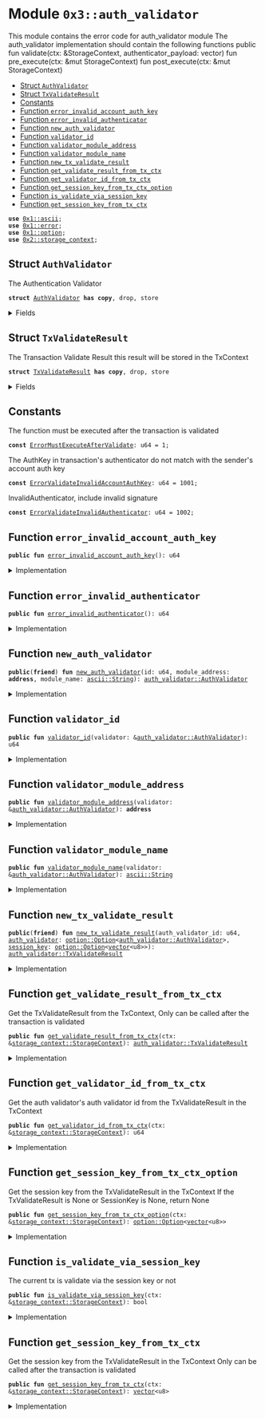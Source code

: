 
<a name="0x3_auth_validator"></a>

# Module `0x3::auth_validator`

This module contains the error code for auth_validator module
The auth_validator implementation should contain the following functions
public fun validate(ctx: &StorageContext, authenticator_payload: vector<u8>)
fun pre_execute(ctx: &mut StorageContext)
fun post_execute(ctx: &mut StorageContext)


-  [Struct `AuthValidator`](#0x3_auth_validator_AuthValidator)
-  [Struct `TxValidateResult`](#0x3_auth_validator_TxValidateResult)
-  [Constants](#@Constants_0)
-  [Function `error_invalid_account_auth_key`](#0x3_auth_validator_error_invalid_account_auth_key)
-  [Function `error_invalid_authenticator`](#0x3_auth_validator_error_invalid_authenticator)
-  [Function `new_auth_validator`](#0x3_auth_validator_new_auth_validator)
-  [Function `validator_id`](#0x3_auth_validator_validator_id)
-  [Function `validator_module_address`](#0x3_auth_validator_validator_module_address)
-  [Function `validator_module_name`](#0x3_auth_validator_validator_module_name)
-  [Function `new_tx_validate_result`](#0x3_auth_validator_new_tx_validate_result)
-  [Function `get_validate_result_from_tx_ctx`](#0x3_auth_validator_get_validate_result_from_tx_ctx)
-  [Function `get_validator_id_from_tx_ctx`](#0x3_auth_validator_get_validator_id_from_tx_ctx)
-  [Function `get_session_key_from_tx_ctx_option`](#0x3_auth_validator_get_session_key_from_tx_ctx_option)
-  [Function `is_validate_via_session_key`](#0x3_auth_validator_is_validate_via_session_key)
-  [Function `get_session_key_from_tx_ctx`](#0x3_auth_validator_get_session_key_from_tx_ctx)


<pre><code><b>use</b> <a href="">0x1::ascii</a>;
<b>use</b> <a href="">0x1::error</a>;
<b>use</b> <a href="">0x1::option</a>;
<b>use</b> <a href="">0x2::storage_context</a>;
</code></pre>



<a name="0x3_auth_validator_AuthValidator"></a>

## Struct `AuthValidator`

The Authentication Validator


<pre><code><b>struct</b> <a href="auth_validator.md#0x3_auth_validator_AuthValidator">AuthValidator</a> <b>has</b> <b>copy</b>, drop, store
</code></pre>



<details>
<summary>Fields</summary>


<dl>
<dt>
<code>id: u64</code>
</dt>
<dd>

</dd>
<dt>
<code>module_address: <b>address</b></code>
</dt>
<dd>

</dd>
<dt>
<code>module_name: <a href="_String">ascii::String</a></code>
</dt>
<dd>

</dd>
</dl>


</details>

<a name="0x3_auth_validator_TxValidateResult"></a>

## Struct `TxValidateResult`

The Transaction Validate Result
this result will be stored in the TxContext


<pre><code><b>struct</b> <a href="auth_validator.md#0x3_auth_validator_TxValidateResult">TxValidateResult</a> <b>has</b> <b>copy</b>, drop, store
</code></pre>



<details>
<summary>Fields</summary>


<dl>
<dt>
<code>auth_validator_id: u64</code>
</dt>
<dd>
 The auth validator's auth validator id that validate the transaction
</dd>
<dt>
<code><a href="auth_validator.md#0x3_auth_validator">auth_validator</a>: <a href="_Option">option::Option</a>&lt;<a href="auth_validator.md#0x3_auth_validator_AuthValidator">auth_validator::AuthValidator</a>&gt;</code>
</dt>
<dd>

</dd>
<dt>
<code><a href="session_key.md#0x3_session_key">session_key</a>: <a href="_Option">option::Option</a>&lt;<a href="">vector</a>&lt;u8&gt;&gt;</code>
</dt>
<dd>

</dd>
</dl>


</details>

<a name="@Constants_0"></a>

## Constants


<a name="0x3_auth_validator_ErrorMustExecuteAfterValidate"></a>

The function must be executed after the transaction is validated


<pre><code><b>const</b> <a href="auth_validator.md#0x3_auth_validator_ErrorMustExecuteAfterValidate">ErrorMustExecuteAfterValidate</a>: u64 = 1;
</code></pre>



<a name="0x3_auth_validator_ErrorValidateInvalidAccountAuthKey"></a>

The AuthKey in transaction's authenticator do not match with the sender's account auth key


<pre><code><b>const</b> <a href="auth_validator.md#0x3_auth_validator_ErrorValidateInvalidAccountAuthKey">ErrorValidateInvalidAccountAuthKey</a>: u64 = 1001;
</code></pre>



<a name="0x3_auth_validator_ErrorValidateInvalidAuthenticator"></a>

InvalidAuthenticator, include invalid signature


<pre><code><b>const</b> <a href="auth_validator.md#0x3_auth_validator_ErrorValidateInvalidAuthenticator">ErrorValidateInvalidAuthenticator</a>: u64 = 1002;
</code></pre>



<a name="0x3_auth_validator_error_invalid_account_auth_key"></a>

## Function `error_invalid_account_auth_key`



<pre><code><b>public</b> <b>fun</b> <a href="auth_validator.md#0x3_auth_validator_error_invalid_account_auth_key">error_invalid_account_auth_key</a>(): u64
</code></pre>



<details>
<summary>Implementation</summary>


<pre><code><b>public</b> <b>fun</b> <a href="auth_validator.md#0x3_auth_validator_error_invalid_account_auth_key">error_invalid_account_auth_key</a>(): u64 {
    <a href="_invalid_argument">error::invalid_argument</a>(<a href="auth_validator.md#0x3_auth_validator_ErrorValidateInvalidAccountAuthKey">ErrorValidateInvalidAccountAuthKey</a>)
}
</code></pre>



</details>

<a name="0x3_auth_validator_error_invalid_authenticator"></a>

## Function `error_invalid_authenticator`



<pre><code><b>public</b> <b>fun</b> <a href="auth_validator.md#0x3_auth_validator_error_invalid_authenticator">error_invalid_authenticator</a>(): u64
</code></pre>



<details>
<summary>Implementation</summary>


<pre><code><b>public</b> <b>fun</b> <a href="auth_validator.md#0x3_auth_validator_error_invalid_authenticator">error_invalid_authenticator</a>(): u64 {
    <a href="_invalid_argument">error::invalid_argument</a>(<a href="auth_validator.md#0x3_auth_validator_ErrorValidateInvalidAuthenticator">ErrorValidateInvalidAuthenticator</a>)
}
</code></pre>



</details>

<a name="0x3_auth_validator_new_auth_validator"></a>

## Function `new_auth_validator`



<pre><code><b>public</b>(<b>friend</b>) <b>fun</b> <a href="auth_validator.md#0x3_auth_validator_new_auth_validator">new_auth_validator</a>(id: u64, module_address: <b>address</b>, module_name: <a href="_String">ascii::String</a>): <a href="auth_validator.md#0x3_auth_validator_AuthValidator">auth_validator::AuthValidator</a>
</code></pre>



<details>
<summary>Implementation</summary>


<pre><code><b>public</b>(<b>friend</b>) <b>fun</b> <a href="auth_validator.md#0x3_auth_validator_new_auth_validator">new_auth_validator</a>(
    id: u64,
    module_address: <b>address</b>,
    module_name: std::ascii::String
): <a href="auth_validator.md#0x3_auth_validator_AuthValidator">AuthValidator</a> {
    <a href="auth_validator.md#0x3_auth_validator_AuthValidator">AuthValidator</a> {
        id: id,
        module_address: module_address,
        module_name: module_name,
    }
}
</code></pre>



</details>

<a name="0x3_auth_validator_validator_id"></a>

## Function `validator_id`



<pre><code><b>public</b> <b>fun</b> <a href="auth_validator.md#0x3_auth_validator_validator_id">validator_id</a>(validator: &<a href="auth_validator.md#0x3_auth_validator_AuthValidator">auth_validator::AuthValidator</a>): u64
</code></pre>



<details>
<summary>Implementation</summary>


<pre><code><b>public</b> <b>fun</b> <a href="auth_validator.md#0x3_auth_validator_validator_id">validator_id</a>(validator: &<a href="auth_validator.md#0x3_auth_validator_AuthValidator">AuthValidator</a>): u64 {
    validator.id
}
</code></pre>



</details>

<a name="0x3_auth_validator_validator_module_address"></a>

## Function `validator_module_address`



<pre><code><b>public</b> <b>fun</b> <a href="auth_validator.md#0x3_auth_validator_validator_module_address">validator_module_address</a>(validator: &<a href="auth_validator.md#0x3_auth_validator_AuthValidator">auth_validator::AuthValidator</a>): <b>address</b>
</code></pre>



<details>
<summary>Implementation</summary>


<pre><code><b>public</b> <b>fun</b> <a href="auth_validator.md#0x3_auth_validator_validator_module_address">validator_module_address</a>(validator: &<a href="auth_validator.md#0x3_auth_validator_AuthValidator">AuthValidator</a>): <b>address</b> {
    validator.module_address
}
</code></pre>



</details>

<a name="0x3_auth_validator_validator_module_name"></a>

## Function `validator_module_name`



<pre><code><b>public</b> <b>fun</b> <a href="auth_validator.md#0x3_auth_validator_validator_module_name">validator_module_name</a>(validator: &<a href="auth_validator.md#0x3_auth_validator_AuthValidator">auth_validator::AuthValidator</a>): <a href="_String">ascii::String</a>
</code></pre>



<details>
<summary>Implementation</summary>


<pre><code><b>public</b> <b>fun</b> <a href="auth_validator.md#0x3_auth_validator_validator_module_name">validator_module_name</a>(validator: &<a href="auth_validator.md#0x3_auth_validator_AuthValidator">AuthValidator</a>): std::ascii::String {
    validator.module_name
}
</code></pre>



</details>

<a name="0x3_auth_validator_new_tx_validate_result"></a>

## Function `new_tx_validate_result`



<pre><code><b>public</b>(<b>friend</b>) <b>fun</b> <a href="auth_validator.md#0x3_auth_validator_new_tx_validate_result">new_tx_validate_result</a>(auth_validator_id: u64, <a href="auth_validator.md#0x3_auth_validator">auth_validator</a>: <a href="_Option">option::Option</a>&lt;<a href="auth_validator.md#0x3_auth_validator_AuthValidator">auth_validator::AuthValidator</a>&gt;, <a href="session_key.md#0x3_session_key">session_key</a>: <a href="_Option">option::Option</a>&lt;<a href="">vector</a>&lt;u8&gt;&gt;): <a href="auth_validator.md#0x3_auth_validator_TxValidateResult">auth_validator::TxValidateResult</a>
</code></pre>



<details>
<summary>Implementation</summary>


<pre><code><b>public</b>(<b>friend</b>) <b>fun</b> <a href="auth_validator.md#0x3_auth_validator_new_tx_validate_result">new_tx_validate_result</a>(
    auth_validator_id: u64,
    <a href="auth_validator.md#0x3_auth_validator">auth_validator</a>: Option&lt;<a href="auth_validator.md#0x3_auth_validator_AuthValidator">AuthValidator</a>&gt;,
    <a href="session_key.md#0x3_session_key">session_key</a>: Option&lt;<a href="">vector</a>&lt;u8&gt;&gt;
): <a href="auth_validator.md#0x3_auth_validator_TxValidateResult">TxValidateResult</a> {
    <a href="auth_validator.md#0x3_auth_validator_TxValidateResult">TxValidateResult</a> {
        auth_validator_id: auth_validator_id,
        <a href="auth_validator.md#0x3_auth_validator">auth_validator</a>: <a href="auth_validator.md#0x3_auth_validator">auth_validator</a>,
        <a href="session_key.md#0x3_session_key">session_key</a>: <a href="session_key.md#0x3_session_key">session_key</a>,
    }
}
</code></pre>



</details>

<a name="0x3_auth_validator_get_validate_result_from_tx_ctx"></a>

## Function `get_validate_result_from_tx_ctx`

Get the TxValidateResult from the TxContext, Only can be called after the transaction is validated


<pre><code><b>public</b> <b>fun</b> <a href="auth_validator.md#0x3_auth_validator_get_validate_result_from_tx_ctx">get_validate_result_from_tx_ctx</a>(ctx: &<a href="_StorageContext">storage_context::StorageContext</a>): <a href="auth_validator.md#0x3_auth_validator_TxValidateResult">auth_validator::TxValidateResult</a>
</code></pre>



<details>
<summary>Implementation</summary>


<pre><code><b>public</b> <b>fun</b> <a href="auth_validator.md#0x3_auth_validator_get_validate_result_from_tx_ctx">get_validate_result_from_tx_ctx</a>(ctx: &StorageContext): <a href="auth_validator.md#0x3_auth_validator_TxValidateResult">TxValidateResult</a> {
    <b>let</b> validate_result_opt = <a href="_get">storage_context::get</a>&lt;<a href="auth_validator.md#0x3_auth_validator_TxValidateResult">TxValidateResult</a>&gt;(ctx);
    <b>assert</b>!(<a href="_is_some">option::is_some</a>(&validate_result_opt), <a href="_invalid_state">error::invalid_state</a>(<a href="auth_validator.md#0x3_auth_validator_ErrorMustExecuteAfterValidate">ErrorMustExecuteAfterValidate</a>));
    <a href="_extract">option::extract</a>(&<b>mut</b> validate_result_opt)
}
</code></pre>



</details>

<a name="0x3_auth_validator_get_validator_id_from_tx_ctx"></a>

## Function `get_validator_id_from_tx_ctx`

Get the auth validator's auth validator id from the TxValidateResult in the TxContext


<pre><code><b>public</b> <b>fun</b> <a href="auth_validator.md#0x3_auth_validator_get_validator_id_from_tx_ctx">get_validator_id_from_tx_ctx</a>(ctx: &<a href="_StorageContext">storage_context::StorageContext</a>): u64
</code></pre>



<details>
<summary>Implementation</summary>


<pre><code><b>public</b> <b>fun</b> <a href="auth_validator.md#0x3_auth_validator_get_validator_id_from_tx_ctx">get_validator_id_from_tx_ctx</a>(ctx: &StorageContext): u64 {
    <b>let</b> validate_result = <a href="auth_validator.md#0x3_auth_validator_get_validate_result_from_tx_ctx">get_validate_result_from_tx_ctx</a>(ctx);
    validate_result.auth_validator_id
}
</code></pre>



</details>

<a name="0x3_auth_validator_get_session_key_from_tx_ctx_option"></a>

## Function `get_session_key_from_tx_ctx_option`

Get the session key from the TxValidateResult in the TxContext
If the TxValidateResult is None or SessionKey is None, return None


<pre><code><b>public</b> <b>fun</b> <a href="auth_validator.md#0x3_auth_validator_get_session_key_from_tx_ctx_option">get_session_key_from_tx_ctx_option</a>(ctx: &<a href="_StorageContext">storage_context::StorageContext</a>): <a href="_Option">option::Option</a>&lt;<a href="">vector</a>&lt;u8&gt;&gt;
</code></pre>



<details>
<summary>Implementation</summary>


<pre><code><b>public</b> <b>fun</b> <a href="auth_validator.md#0x3_auth_validator_get_session_key_from_tx_ctx_option">get_session_key_from_tx_ctx_option</a>(ctx: &StorageContext): Option&lt;<a href="">vector</a>&lt;u8&gt;&gt; {
    <b>let</b> validate_result_opt = <a href="_get">storage_context::get</a>&lt;<a href="auth_validator.md#0x3_auth_validator_TxValidateResult">TxValidateResult</a>&gt;(ctx);
    <b>if</b> (<a href="_is_some">option::is_some</a>(&validate_result_opt)) {
        <b>let</b> validate_result = <a href="_extract">option::extract</a>(&<b>mut</b> validate_result_opt);
        validate_result.<a href="session_key.md#0x3_session_key">session_key</a>
    }<b>else</b> {
        <a href="_none">option::none</a>&lt;<a href="">vector</a>&lt;u8&gt;&gt;()
    }
}
</code></pre>



</details>

<a name="0x3_auth_validator_is_validate_via_session_key"></a>

## Function `is_validate_via_session_key`

The current tx is validate via the session key or not


<pre><code><b>public</b> <b>fun</b> <a href="auth_validator.md#0x3_auth_validator_is_validate_via_session_key">is_validate_via_session_key</a>(ctx: &<a href="_StorageContext">storage_context::StorageContext</a>): bool
</code></pre>



<details>
<summary>Implementation</summary>


<pre><code><b>public</b> <b>fun</b> <a href="auth_validator.md#0x3_auth_validator_is_validate_via_session_key">is_validate_via_session_key</a>(ctx: &StorageContext): bool {
    <a href="_is_some">option::is_some</a>(&<a href="auth_validator.md#0x3_auth_validator_get_session_key_from_tx_ctx_option">get_session_key_from_tx_ctx_option</a>(ctx))
}
</code></pre>



</details>

<a name="0x3_auth_validator_get_session_key_from_tx_ctx"></a>

## Function `get_session_key_from_tx_ctx`

Get the session key from the TxValidateResult in the TxContext
Only can be called after the transaction is validated


<pre><code><b>public</b> <b>fun</b> <a href="auth_validator.md#0x3_auth_validator_get_session_key_from_tx_ctx">get_session_key_from_tx_ctx</a>(ctx: &<a href="_StorageContext">storage_context::StorageContext</a>): <a href="">vector</a>&lt;u8&gt;
</code></pre>



<details>
<summary>Implementation</summary>


<pre><code><b>public</b> <b>fun</b> <a href="auth_validator.md#0x3_auth_validator_get_session_key_from_tx_ctx">get_session_key_from_tx_ctx</a>(ctx: &StorageContext): <a href="">vector</a>&lt;u8&gt; {
    <b>assert</b>!(<a href="auth_validator.md#0x3_auth_validator_is_validate_via_session_key">is_validate_via_session_key</a>(ctx), <a href="_invalid_state">error::invalid_state</a>(<a href="auth_validator.md#0x3_auth_validator_ErrorMustExecuteAfterValidate">ErrorMustExecuteAfterValidate</a>));
    <a href="_extract">option::extract</a>(&<b>mut</b> <a href="auth_validator.md#0x3_auth_validator_get_session_key_from_tx_ctx_option">get_session_key_from_tx_ctx_option</a>(ctx))
}
</code></pre>



</details>
